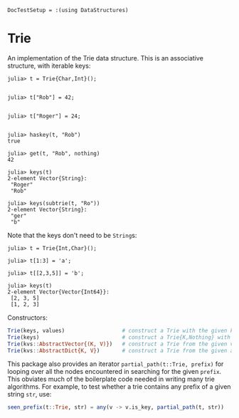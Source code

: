 ```@meta
DocTestSetup = :(using DataStructures)
```

# Trie

An implementation of the Trie data structure. This is an associative
structure, with iterable keys:

```jldoctest
julia> t = Trie{Char,Int}();


julia> t["Rob"] = 42;


julia> t["Roger"] = 24;


julia> haskey(t, "Rob")
true

julia> get(t, "Rob", nothing)
42

julia> keys(t)
2-element Vector{String}:
 "Roger"
 "Rob"

julia> keys(subtrie(t, "Ro"))
2-element Vector{String}:
 "ger"
 "b"
```

Note that the keys don't need to be `String`s:

```jldoctest
julia> t = Trie{Int,Char}();

julia> t[1:3] = 'a';

julia> t[[2,3,5]] = 'b';

julia> keys(t)
2-element Vector{Vector{Int64}}:
 [2, 3, 5]
 [1, 2, 3]
```

Constructors:

```julia
Trie(keys, values)                  # construct a Trie with the given keys and values
Trie(keys)                          # construct a Trie{K,Nothing} with the given keys and with values = nothing
Trie(kvs::AbstractVector{(K, V)})   # construct a Trie from the given vector of (key, value) pairs
Trie(kvs::AbstractDict{K, V})       # construct a Trie from the given associative structure
```

This package also provides an iterator `partial_path(t::Trie, prefix)` for looping
over all the nodes encountered in searching for the given `prefix`.
This obviates much of the boilerplate code needed in writing many trie
algorithms. For example, to test whether a trie contains any prefix of a
given string `str`, use:

```julia
seen_prefix(t::Trie, str) = any(v -> v.is_key, partial_path(t, str))
```
